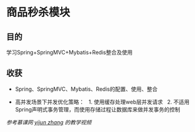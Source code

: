 # 商品秒杀模块

## 目的

学习Spring+SpringMVC+Mybatis+Redis整合及使用

## 收获

* Spring、SpringMVC、Mybatis、Redis的配置、使用、整合

* 高并发场景下并发优化策略：
   1. 使用缓存处理web层并发请求
   2. 不适用Spring声明式事务管理，而使用存储过程让数据库来做并发事务的控制

*参考慕课网 [yijun zhang](https://www.imooc.com/u/2145618) 的教学视频*
